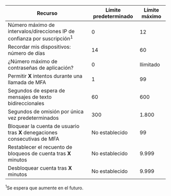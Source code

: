 Recurso|Límite predeterminado|Límite máximo
---|---|---
Número máximo de intervalos/direcciones IP de confianza</a> por suscripción<sup>1</sup>|0|12
Recordar mis dispositivos: número de días|14|60
¿Número máximo de contraseñas de aplicación?|0|Ilimitado
Permitir **X** intentos durante una llamada de MFA|1|99
Segundos de espera de mensajes de texto bidireccionales|60|600
Segundos de omisión por única vez predeterminados|300|1\.800
Bloquear la cuenta de usuario tras **X** denegaciones consecutivas de MFA|No establecido|99
Restablecer el recuento de bloqueos de cuenta tras **X** minutos|No establecido|9\.999
Desbloquear cuenta tras **X** minutos|No establecido|9\.999


<sup>1</sup>Se espera que aumente en el futuro.

<!---HONumber=Oct15_HO3-->